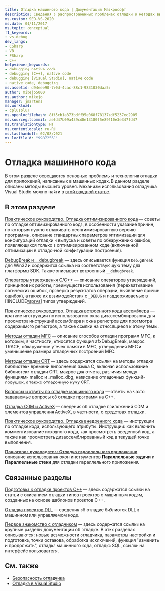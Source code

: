 ```yaml
---
title: Отладка машинного кода | Документация Майкрософт
description: Сведения о распространенных проблемах отладки и методах высокого уровня для нативных приложений в Visual Studio.
ms.custom: SEO-VS-2020
ms.date: 04/11/2017
ms.topic: conceptual
f1_keywords:
- vs.debug
dev_langs:
- CSharp
- VB
- FSharp
- C++
helpviewer_keywords:
- debugging native code
- debugging [C++], native code
- debugging [Visual Studio], native code
- native code, debugging
ms.assetid: d94eee90-7e0d-4cac-88c1-9831030daa5e
author: mikejo5000
ms.author: mikejo
manager: jmartens
ms.workload:
- cplusplus
ms.openlocfilehash: 8f65cb1a373bdff95e068f78137edf5237ec2905
ms.sourcegitcommit: ae6d47b09a439cd0e13180f5e89510e3e347fd47
ms.translationtype: HT
ms.contentlocale: ru-RU
ms.lasthandoff: 02/08/2021
ms.locfileid: "99872551"
---
```

# <a name="debugging-native-code"></a>Отладка машинного кода
В этом разделе освещаются основные проблемы и технологии отладки для приложений, написанных в машинных кодах. В данном разделе описаны методы высшего уровня. Механизм использования отладчика Visual Studio можно найти в [этой вводной статье](../debugger/debugger-feature-tour.md).

## <a name="in-this-section"></a>В этом разделе
 [Практическое руководство. Отладка оптимизированного кода](../debugger/how-to-debug-optimized-code.md) — советы по отладке оптимизированного кода, в особенности указание причин, по которым нужно отлаживать неоптимизированную версию программы, описание стандартных параметров оптимизации для конфигураций отладки и выпуска и советы по обнаружению ошибок, появляющихся только в оптимизированном коде (включенной оптимизации в отладочной конфигурации построения).

 [DebugBreak и __debugbreak](../debugger/debugbreak-and-debugbreak.md) — здесь описывается функция `DebugBreak` для Win32 и содержится ссылка на соответствующую тему для платформы SDK. Также описывает встроенный `__debugbreak`.

 [Операторы утверждения C/C++](../debugger/c-cpp-assertions.md) — описание операторов утверждений, принципов их работы, преимуществ использования (перехватывание логических ошибок, проверка результатов операции, выявление причин ошибок), а также их взаимодействия с `_DEBUG` и поддерживаемых в [!INCLUDE[vsprvs](../code-quality/includes/vsprvs_md.md)] типов утверждений.

 [Практическое руководство. Отладка встроенного кода ассемблера](../debugger/how-to-debug-inline-assembly-code.md) — краткие инструкции по использованию окна дизассемблирования для просмотра инструкций ассемблера и окна регистров для просмотра содержимого регистров, а также ссылки на относящиеся к этому темы.

 [Методы отладки MFC](../debugger/mfc-debugging-techniques.md) — описание способов отладки программ MFC, к которым, в частности, относятся функция afxDebugBreak, макрос TRACE, обнаружение утечек памяти в MFC, утверждения MFC и уменьшение размера отладочных построений MFC.

 [Методы отладки CRT](../debugger/crt-debugging-techniques.md) — здесь содержатся ссылки на методы отладки библиотеки времени выполнения языка C, включая использование библиотеки отладки CRT, макрос для отчета, различия между функциями malloc и _malloc_dbg, написание отладочных функций-ловушек, а также отладочную кучу CRT.

 [Вопросы и ответы по отладке машинного кода](../debugger/debugging-native-code-faqs.md) — ответы на часто задаваемые вопросы об отладке программ на C++.

 [Отладка COM и ActiveX](../debugger/com-and-activex-debugging.md) — сведения об отладке приложений COM и элементов управления ActiveX, в частности, о средствах отладки.

 [Практическое руководство. Отладка внедренного кода](../debugger/how-to-debug-injected-code.md) — инструкции по отладке кода, использующего атрибуты. Инструкции: как включить комментирование исходного кода, как просмотреть введенный код, а также как просмотреть дизассемблированный код в текущей точке выполнения.

 [Пошаговое руководство: Отладка параллельного приложения](../debugger/walkthrough-debugging-a-parallel-application.md) — описание использования окон инструментов **Параллельные задачи** и **Параллельные стеки** для отладки параллельного приложения.

## <a name="related-sections"></a>Связанные разделы
 [Подготовка к отладке проектов C++](../debugger/debugging-preparation-visual-cpp-project-types.md) — здесь содержатся ссылки на статьи с описанием отладки типов проектов с машинным кодом, созданных на основе шаблонов проектов C++.

 [Отладка проектов DLL](../debugger/debugging-dll-projects.md) — сведения об отладке библиотек DLL в машинном или управляемом коде.

 [Первое знакомство с отладчиком](../debugger/debugger-feature-tour.md) — здесь содержатся ссылки на крупные разделы документации об отладке. В этих разделах описываются: новые возможности отладчика, параметры настройки и подготовка, точки останова, обработка исключений, функция "изменить и продолжить", отладка машинного кода, отладка SQL, ссылки на интерфейс пользователя.

## <a name="see-also"></a>См. также

- [Безопасность отладчика](../debugger/debugger-security.md)
- [Отладка в Visual Studio](../debugger/index.yml)